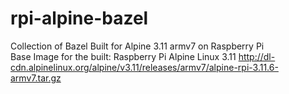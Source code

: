 # rpi-alpine-bazel
Collection of Bazel Built for Alpine 3.11 armv7 on Raspberry Pi  
Base Image for the built: Raspberry Pi Alpine Linux 3.11  http://dl-cdn.alpinelinux.org/alpine/v3.11/releases/armv7/alpine-rpi-3.11.6-armv7.tar.gz
